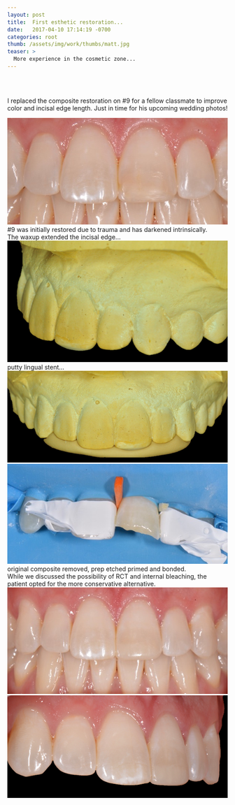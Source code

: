 ```yaml
---
layout: post
title:  First esthetic restoration...
date:   2017-04-10 17:14:19 -0700
categories: root
thumb: /assets/img/work/thumbs/matt.jpg
teaser: >
  More experience in the cosmetic zone...
---
```

<br>
<br/>

 I replaced the composite restoration on #9 for a fellow classmate to improve color and incisal edge length. Just in time for his upcoming wedding photos!

<div class='flex-parent mt48'>
 <div class='flex-child flex-child--no-shrink w600'><img src="/assets/img/work/full/matt_before.jpg" class="mr12 border border--gray border--2"/></div>
 <div class='flex-child flex-child--grow mt120'>
 #9 was initially restored due to trauma and has darkened intrinsically.
 </div>
</div>

<div class='flex-parent mt48'>
 <div class='flex-child flex-child--grow mt120 align-center'>
  The waxup extended the incisal edge...
  </div>
 <div class='flex-child flex-child--no-shrink w600'><img src="/assets/img/work/full/matt-waxup-side.png" class="mr12 border border--gray border--2"/></div>
</div>

<div class='flex-parent mt48'>
 <div class='flex-child flex-child--grow mt120 align-center'>
  putty lingual stent...
  </div>
 <div class='flex-child flex-child--no-shrink w600'><img src="/assets/img/work/full/matt-waxup-stent.png" class="mr12 border border--gray border--2"/></div>
</div>

<div class='flex-parent mt48'>
 <div class='flex-child flex-child--no-shrink w600'><img src="/assets/img/work/full/matt_during.jpg" class="mr12 border border--gray border--2"/></div>
 <div class='flex-child flex-child--grow mt120 align-center'>
 original composite removed, prep etched primed and bonded.
 </div>
</div>

<div class='flex-parent mt48'>
 <div class='flex-child flex-child--grow mt120'>
 While we discussed the possibility of RCT and internal bleaching, the patient opted for the more conservative alternative.
  </div>
 <div class='flex-child flex-child--no-shrink w600'><img src="/assets/img/work/full/matt_after.jpg" class="mr12 border border--gray border--2"/></div>
</div>

<div class='flex-parent mt48 flex-parent--center-main'>
  <div class='flex-child'><img src="/assets/img/work/full/matt_after_side.png" class="mr12 border border--gray border--2"/>
  </div>
</div>
